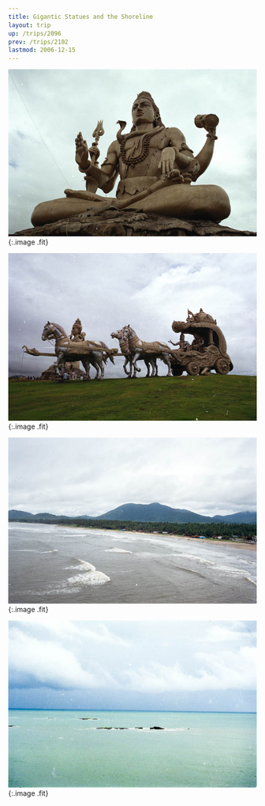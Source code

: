 ```yaml
---
title: Gigantic Statues and the Shoreline
layout: trip
up: /trips/2096
prev: /trips/2102
lastmod: 2006-12-15
---
```



![wf-24.jpg](/images/trips/wf2003/wf-24.jpg 'wf-24.jpg'){:.image .fit}


![wf-26.jpg](/images/trips/wf2003/wf-26.jpg 'wf-26.jpg'){:.image .fit}


![wf-25.jpg](/images/trips/wf2003/wf-25.jpg 'wf-25.jpg'){:.image .fit}


![wf-23.jpg](/images/trips/wf2003/wf-23.jpg 'wf-23.jpg'){:.image .fit}





